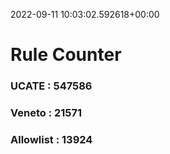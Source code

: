 2022-09-11 10:03:02.592618+00:00
# Rule Counter 
 ### UCATE : 547586

 ### Veneto : 21571

 ### Allowlist : 13924